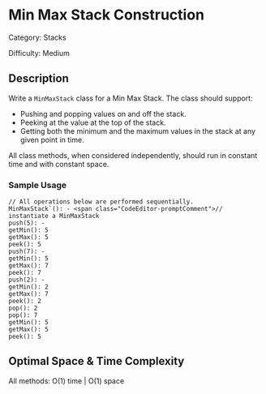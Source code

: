 # Min Max Stack Construction

Category: Stacks

Difficulty: Medium

## Description

Write a `MinMaxStack` class for a Min Max Stack. The class should
support:

* Pushing and popping values on and off the stack.
* Peeking at the value at the top of the stack.
* Getting both the minimum and the maximum values in the stack at any given
    point in time.

All class methods, when considered independently, should run in constant time
and with constant space.


### Sample Usage
```
// All operations below are performed sequentially.
MinMaxStack`(): - <span class="CodeEditor-promptComment">// instantiate a MinMaxStack
push(5): -
getMin(): 5
getMax(): 5
peek(): 5
push(7): -
getMin(): 5
getMax(): 7
peek(): 7
push(2): -
getMin(): 2
getMax(): 7
peek(): 2
pop(): 2
pop(): 7
getMin(): 5
getMax(): 5
peek(): 5
```

## Optimal Space & Time Complexity

All methods: O(1) time | O(1) space
